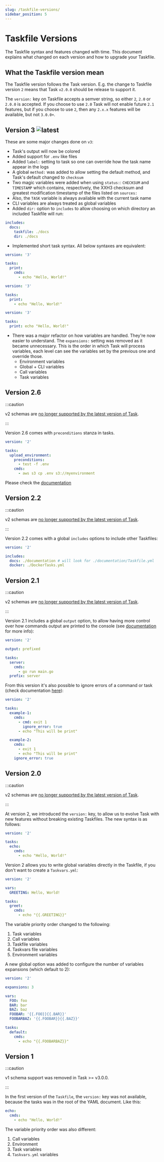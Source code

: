 ```yaml
---
slug: /taskfile-versions/
sidebar_position: 5
---
```


# Taskfile Versions

The Taskfile syntax and features changed with time. This document explains what changed on each version and how to upgrade your Taskfile.

## What the Taskfile version mean

The Taskfile version follows the Task version. E.g. the change to Taskfile version `2` means that Task `v2.0.0` should be release to support it.

The `version:` key on Taskfile accepts a semver string, so either `2`, `2.0` or `2.0.0` is accepted. If you choose to use `2.0` Task will not enable future `2.1` features, but if you choose to use `2`, then any `2.x.x` features will be available, but not `3.0.0+`.

## Version 3 ![latest](https://img.shields.io/badge/latest-brightgreen)

These are some major changes done on `v3`:

- Task's output will now be colored
- Added support for `.env` like files
- Added `label:` setting to task so one can override how the task name appear in the logs
- A global `method:` was added to allow setting the default method, and Task's default changed to `checksum`
- Two magic variables were added when using `status:`: `CHECKSUM` and `TIMESTAMP` which contains, respectively, the XXH3 checksum and greatest modification timestamp of the files listed on `sources:`
- Also, the `TASK` variable is always available with the current task name
- CLI variables are always treated as global variables
- Added `dir:` option to `includes` to allow choosing on which directory an included Taskfile will run:

```yaml
includes:
  docs:
    taskfile: ./docs
    dir: ./docs
```

- Implemented short task syntax. All below syntaxes are equivalent:

```yaml
version: '3'

tasks:
  print:
    cmds:
      - echo "Hello, World!"
```

```yaml
version: '3'

tasks:
  print:
    - echo "Hello, World!"
```

```yaml
version: '3'

tasks:
  print: echo "Hello, World!"
```

- There was a major refactor on how variables are handled. They're now easier to understand. The `expansions:` setting was removed as it became unnecessary. This is the order in which Task will process variables, each level can see the variables set by the previous one and override those.
  - Environment variables
  - Global + CLI variables
  - Call variables
  - Task variables

## Version 2.6

:::caution

v2 schemas are [no longer supported by the latest version of Task][deprecate-version-2-schema].

:::

Version 2.6 comes with `preconditions` stanza in tasks.

```yaml
version: '2'

tasks:
  upload_environment:
    preconditions:
      - test -f .env
    cmds:
      - aws s3 cp .env s3://myenvironment
```

Please check the [documentation][includes]

## Version 2.2

:::caution

v2 schemas are [no longer supported by the latest version of Task][deprecate-version-2-schema].

:::

Version 2.2 comes with a global `includes` options to include other Taskfiles:

```yaml
version: '2'

includes:
  docs: ./documentation # will look for ./documentation/Taskfile.yml
  docker: ./DockerTasks.yml
```

## Version 2.1

:::caution

v2 schemas are [no longer supported by the latest version of Task][deprecate-version-2-schema].

:::

Version 2.1 includes a global `output` option, to allow having more control over how commands output are printed to the console (see [documentation][output] for more info):

```yaml
version: '2'

output: prefixed

tasks:
  server:
    cmds:
      - go run main.go
  prefix: server
```

From this version it's also possible to ignore errors of a command or task (check documentation [here][ignore_errors]):

```yaml
version: '2'

tasks:
  example-1:
    cmds:
      - cmd: exit 1
        ignore_error: true
      - echo "This will be print"

  example-2:
    cmds:
      - exit 1
      - echo "This will be print"
    ignore_error: true
```

## Version 2.0

:::caution

v2 schemas are [no longer supported by the latest version of Task][deprecate-version-2-schema].

:::

At version 2, we introduced the `version:` key, to allow us to evolve Task with new features without breaking existing Taskfiles. The new syntax is as follows:

```yaml
version: '2'

tasks:
  echo:
    cmds:
      - echo "Hello, World!"
```

Version 2 allows you to write global variables directly in the Taskfile, if you don't want to create a `Taskvars.yml`:

```yaml
version: '2'

vars:
  GREETING: Hello, World!

tasks:
  greet:
    cmds:
      - echo "{{.GREETING}}"
```

The variable priority order changed to the following:

1. Task variables
2. Call variables
3. Taskfile variables
4. Taskvars file variables
5. Environment variables

A new global option was added to configure the number of variables expansions (which default to 2):

```yaml
version: '2'

expansions: 3

vars:
  FOO: foo
  BAR: bar
  BAZ: baz
  FOOBAR: '{{.FOO}}{{.BAR}}'
  FOOBARBAZ: '{{.FOOBAR}}{{.BAZ}}'

tasks:
  default:
    cmds:
      - echo "{{.FOOBARBAZ}}"
```

## Version 1

:::caution

v1 schema support was removed in Task >= v3.0.0.

:::

In the first version of the `Taskfile`, the `version:` key was not available, because the tasks was in the root of the YAML document. Like this:

```yaml
echo:
  cmds:
    - echo "Hello, World!"
```

The variable priority order was also different:

1. Call variables
2. Environment
3. Task variables
4. `Taskvars.yml` variables

<!-- prettier-ignore-start -->

<!-- prettier-ignore-end -->
[deprecate-version-2-schema]: /deprecations/version-2-schema/
[output]: /usage#output-syntax
[ignore_errors]: /usage#ignore-errors
[includes]: /usage#including-other-taskfiles
